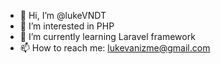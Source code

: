 - 👋 Hi, I’m @lukeVNDT
- 👀 I’m interested in PHP
- 🌱 I’m currently learning Laravel framework
- 📫 How to reach me: lukevanizme@gmail.com

<!---
lukeVNDT/lukeVNDT is a ✨ special ✨ repository because its `README.md` (this file) appears on your GitHub profile.
You can click the Preview link to take a look at your changes.
--->
